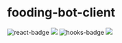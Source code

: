 # fooding-bot-client


![react-badge](https://img.shields.io/badge/react-17.0.1-blue) <img src="https://img.shields.io/badge/react-blue?style=flat-square&logo=React&logoColor=white"/>
![hooks-badge](https://img.shields.io/badge/hooks-17.0.1-orange) <img src="https://img.shields.io/badge/hooks-orange?style=flat-square&logo=Hexo&logoColor=white"/>
